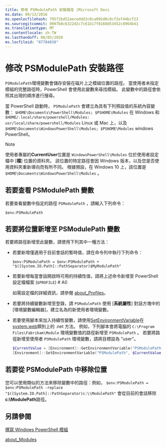 ```yaml
---
title: 修改 PSModulePath 安裝路徑 |Microsoft Docs
ms.date: 09/13/2016
ms.openlocfilehash: 795f2bd52aeceddd3c0ca092d0c0cf2ef44bcf23
ms.sourcegitcommit: 0907b8c6322d2c7c61b17f8168d53452c8964b41
ms.translationtype: MT
ms.contentlocale: zh-TW
ms.lasthandoff: 08/05/2020
ms.locfileid: "87784838"
---
```

# <a name="modifying-the-psmodulepath-installation-path"></a>修改 PSModulePath 安裝路徑

`PSModulePath`環境變數會儲存安裝在磁片上之模組位置的路徑。 當使用者未指定模組的完整路徑時，PowerShell 會使用此變數來尋找模組。 此變數中的路徑會依照其出現的順序進行搜尋。

當 PowerShell 啟動時， `PSModulePath` 會建立為具有下列預設值的系統內容變數： `$HOME\Documents\PowerShell\Modules; $PSHOME\Modules` 在 Windows 和 `$HOME/.local/share/powershell/Modules: usr/local/share/powershell/Modules` Linux 或 Mac 上，以及 `$HOME\Documents\WindowsPowerShell\Modules; $PSHOME\Modules` windows PowerShell。

> [!NOTE]
> 使用者專屬的**CurrentUser**位置是 `WindowsPowerShell\Modules` 位於使用者設定檔中 [**檔**] 位置的資料夾。 該位置的特定路徑會因 Windows 版本，以及您是否使用資料夾重新導向而有所不同。 根據預設，在 Windows 10 上，該位置是 `$HOME\Documents\WindowsPowerShell\Modules` 。

## <a name="to-view-the-psmodulepath-variable"></a>若要查看 PSModulePath 變數

若要查看變數中指定的路徑 `PSModulePath` ，請輸入下列命令：

`$env:PSModulePath`

## <a name="to-add-locations-to-the-psmodulepath-variable"></a>若要將位置新增至 PSModulePath 變數

若要將路徑新增至此變數，請使用下列其中一種方法：

- 若要新增僅適用于目前會話的暫時值，請在命令列中執行下列命令：

  `$env:PSModulePath = $env:PSModulePath + "$([System.IO.Path]::PathSeparator)$MyModulePath"`

- 若要新增每當會話開啟時可用的持續性值，請將上述命令新增至 PowerShell 設定檔檔案 (`$PROFILE`) # A0

  如需設定檔的詳細資訊，請參閱 [about_Profiles](/powershell/module/microsoft.powershell.core/about/about_profiles)。

- 若要將持續變數新增至登錄，請 `PSModulePath` 使用 [**系統屬性**] 對話方塊中的 [環境變數編輯器]，建立名為的新使用者環境變數。

- 若要使用腳本來加入持續性變數，請使用[SetEnvironmentVariable](/dotnet/api/system.environment.setenvironmentvariable)在[system.web](/dotnet/api/system.environment)類別上的 .net 方法。 例如，下列腳本會將電腦的 `C:\Program Files\Fabrikam\Module` 環境變數值的路徑新增至 `PSModulePath` 。 若要將路徑新增至使用者 `PSModulePath` 環境變數，請將目標設為 "user"。

  ```powershell
  $CurrentValue = [Environment]::GetEnvironmentVariable("PSModulePath", "Machine")
  [Environment]::SetEnvironmentVariable("PSModulePath", $CurrentValue + [System.IO.Path]::PathSeparator + "C:\Program Files\Fabrikam\Modules", "Machine")

  ```

## <a name="to-remove-locations-from-the-psmodulepath"></a>若要從 PSModulePath 中移除位置

您可以使用類似的方法來移除變數中的路徑：例如， `$env:PSModulePath = $env:PSModulePath -replace "$([System.IO.Path]::PathSeparator)c:\\ModulePath"` 會從目前的會話移除**c:\ModulePath**路徑。

## <a name="see-also"></a>另請參閱

[撰寫 Windows PowerShell 模組](./writing-a-windows-powershell-module.md)

[about_Modules](/powershell/module/microsoft.powershell.core/about/about_modules)
